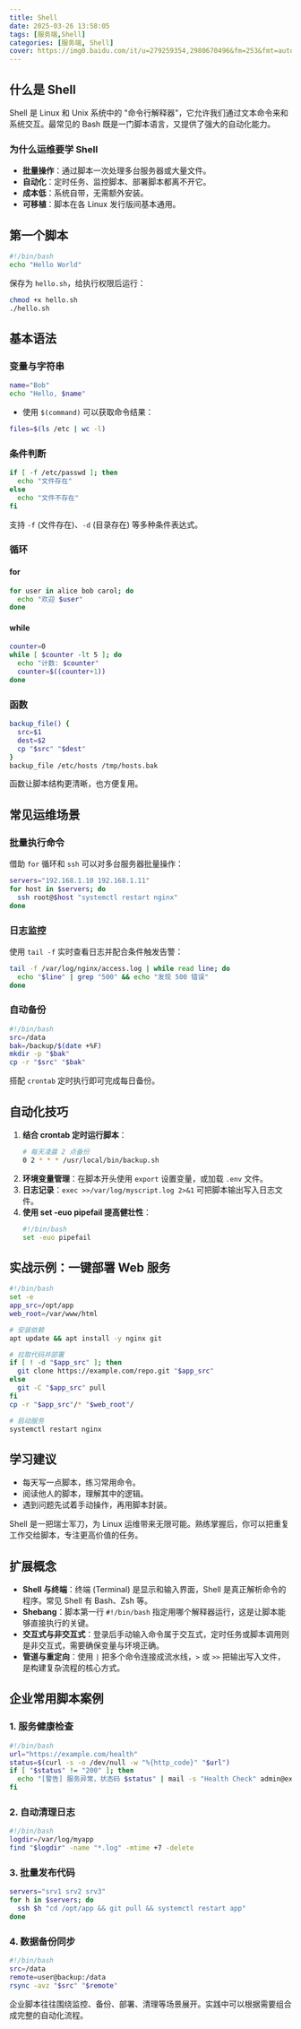 ```yaml
---
title: Shell
date: 2025-03-26 13:58:05
tags: [服务端,Shell]
categories: [服务端, Shell]
cover: https://img0.baidu.com/it/u=279259354,2980670496&fm=253&fmt=auto&app=138&f=JPEG?w=1387&h=500
---
```


## 什么是 Shell
Shell 是 Linux 和 Unix 系统中的 "命令行解释器"，它允许我们通过文本命令来和系统交互。最常见的 Bash 既是一门脚本语言，又提供了强大的自动化能力。

### 为什么运维要学 Shell
- **批量操作**：通过脚本一次处理多台服务器或大量文件。
- **自动化**：定时任务、监控脚本、部署脚本都离不开它。
- **成本低**：系统自带，无需额外安装。
- **可移植**：脚本在各 Linux 发行版间基本通用。

## 第一个脚本
```bash
#!/bin/bash
echo "Hello World"
```
保存为 `hello.sh`，给执行权限后运行：
```bash
chmod +x hello.sh
./hello.sh
```

## 基本语法
### 变量与字符串
```bash
name="Bob"
echo "Hello, $name"
```
- 使用 `$(command)` 可以获取命令结果：
```bash
files=$(ls /etc | wc -l)
```

### 条件判断
```bash
if [ -f /etc/passwd ]; then
  echo "文件存在"
else
  echo "文件不存在"
fi
```
支持 `-f` (文件存在)、`-d` (目录存在) 等多种条件表达式。

### 循环
#### for
```bash
for user in alice bob carol; do
  echo "欢迎 $user"
done
```
#### while
```bash
counter=0
while [ $counter -lt 5 ]; do
  echo "计数: $counter"
  counter=$((counter+1))
done
```

### 函数
```bash
backup_file() {
  src=$1
  dest=$2
  cp "$src" "$dest"
}
backup_file /etc/hosts /tmp/hosts.bak
```
函数让脚本结构更清晰，也方便复用。

## 常见运维场景
### 批量执行命令
借助 `for` 循环和 `ssh` 可以对多台服务器批量操作：
```bash
servers="192.168.1.10 192.168.1.11"
for host in $servers; do
  ssh root@$host "systemctl restart nginx"
done
```

### 日志监控
使用 `tail -f` 实时查看日志并配合条件触发告警：
```bash
tail -f /var/log/nginx/access.log | while read line; do
  echo "$line" | grep "500" && echo "发现 500 错误"
done
```

### 自动备份
```bash
#!/bin/bash
src=/data
bak=/backup/$(date +%F)
mkdir -p "$bak"
cp -r "$src" "$bak"
```
搭配 `crontab` 定时执行即可完成每日备份。

## 自动化技巧
1. **结合 crontab 定时运行脚本**：
   ```bash
   # 每天凌晨 2 点备份
   0 2 * * * /usr/local/bin/backup.sh
   ```
2. **环境变量管理**：在脚本开头使用 `export` 设置变量，或加载 `.env` 文件。
3. **日志记录**：`exec >>/var/log/myscript.log 2>&1` 可把脚本输出写入日志文件。
4. **使用 set -euo pipefail 提高健壮性**：
   ```bash
   #!/bin/bash
   set -euo pipefail
   ```

## 实战示例：一键部署 Web 服务
```bash
#!/bin/bash
set -e
app_src=/opt/app
web_root=/var/www/html

# 安装依赖
apt update && apt install -y nginx git

# 拉取代码并部署
if [ ! -d "$app_src" ]; then
  git clone https://example.com/repo.git "$app_src"
else
  git -C "$app_src" pull
fi
cp -r "$app_src"/* "$web_root"/

# 启动服务
systemctl restart nginx
```

## 学习建议
- 每天写一点脚本，练习常用命令。
- 阅读他人的脚本，理解其中的逻辑。
- 遇到问题先试着手动操作，再用脚本封装。

Shell 是一把瑞士军刀，为 Linux 运维带来无限可能。熟练掌握后，你可以把重复工作交给脚本，专注更高价值的任务。

## 扩展概念
- **Shell 与终端**：终端 (Terminal) 是显示和输入界面，Shell 是真正解析命令的程序。常见 Shell 有 Bash、Zsh 等。
- **Shebang**：脚本第一行 `#!/bin/bash` 指定用哪个解释器运行，这是让脚本能够直接执行的关键。
- **交互式与非交互式**：登录后手动输入命令属于交互式，定时任务或脚本调用则是非交互式，需要确保变量与环境正确。
- **管道与重定向**：使用 `|` 把多个命令连接成流水线，`>` 或 `>>` 把输出写入文件，是构建复杂流程的核心方式。

## 企业常用脚本案例
### 1. 服务健康检查
```bash
#!/bin/bash
url="https://example.com/health"
status=$(curl -s -o /dev/null -w "%{http_code}" "$url")
if [ "$status" != "200" ]; then
  echo "[警告] 服务异常，状态码 $status" | mail -s "Health Check" admin@example.com
fi
```

### 2. 自动清理日志
```bash
#!/bin/bash
logdir=/var/log/myapp
find "$logdir" -name "*.log" -mtime +7 -delete
```

### 3. 批量发布代码
```bash
servers="srv1 srv2 srv3"
for h in $servers; do
  ssh $h "cd /opt/app && git pull && systemctl restart app"
done
```

### 4. 数据备份同步
```bash
#!/bin/bash
src=/data
remote=user@backup:/data
rsync -avz "$src" "$remote"
```

企业脚本往往围绕监控、备份、部署、清理等场景展开。实践中可以根据需要组合成完整的自动化流程。
